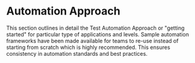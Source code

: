 # Automation Approach

This section outlines in detail the Test Automation Approach or "getting
started" for particular type of applications and levels. Sample
automation frameworks have been made available for teams to re-use
instead of starting from scratch which is highly recommended. This
ensures consistency in automation standards and best practices.
